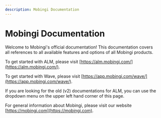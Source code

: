 ```yaml
---
description: Mobingi Documentation
---
```


# Mobingi Documentation

Welcome to Mobingi's official documentation! This documentation covers all references to all available features and options of all Mobingi products.

To get started with ALM, please visit [https://alm.mobingi.com/](https://alm.mobingi.com/).

To get started with Wave, please visit [https://app.mobingi.com/wave/](https://app.mobingi.com/wave/).

If you are looking for the old \(v2\) documentations for ALM, you can use the dropdown menu on the upper left hand corner of this page.

For general information about Mobingi, please visit our website [https://mobingi.com](https://mobingi.com).

